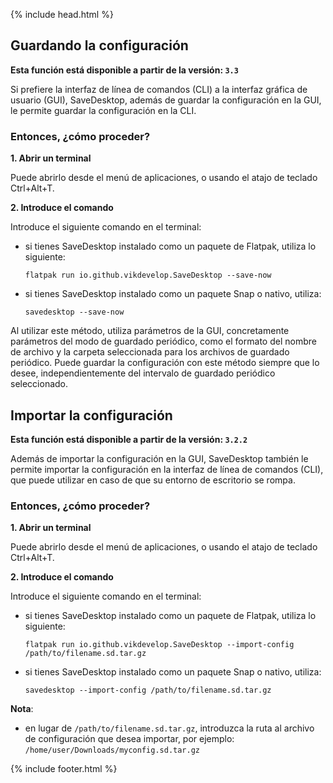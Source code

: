 {% include head.html %}

## Guardando la configuración

**Esta función está disponible a partir de la versión: `3.3`**

Si prefiere la interfaz de línea de comandos (CLI) a la interfaz gráfica de usuario (GUI), SaveDesktop, además de guardar la configuración en la GUI, le permite guardar la configuración en la CLI.

### Entonces, ¿cómo proceder?
**1. Abrir un terminal**

Puede abrirlo desde el menú de aplicaciones, o usando el atajo de teclado Ctrl+Alt+T.

**2. Introduce el comando**

Introduce el siguiente comando en el terminal:
- si tienes SaveDesktop instalado como un paquete de Flatpak, utiliza lo siguiente:
     ```
     flatpak run io.github.vikdevelop.SaveDesktop --save-now
     ```
- si tienes SaveDesktop instalado como un paquete Snap o nativo, utiliza: 
     ```
     savedesktop --save-now
     ```


Al utilizar este método, utiliza parámetros de la GUI, concretamente parámetros del modo de guardado periódico, como el formato del nombre de archivo y la carpeta seleccionada para los archivos de guardado periódico. Puede guardar la configuración con este método siempre que lo desee, independientemente del intervalo de guardado periódico seleccionado.

## Importar la configuración

**Esta función está disponible a partir de la versión: `3.2.2`**

Además de importar la configuración en la GUI, SaveDesktop también le permite importar la configuración en la interfaz de línea de comandos (CLI), que puede utilizar en caso de que su entorno de escritorio se rompa.

### Entonces, ¿cómo proceder?
**1. Abrir un terminal**

Puede abrirlo desde el menú de aplicaciones, o usando el atajo de teclado Ctrl+Alt+T.

**2. Introduce el comando**

Introduce el siguiente comando en el terminal:
- si tienes SaveDesktop instalado como un paquete de Flatpak, utiliza lo siguiente:
     ```
     flatpak run io.github.vikdevelop.SaveDesktop --import-config /path/to/filename.sd.tar.gz
     ```
- si tienes SaveDesktop instalado como un paquete Snap o nativo, utiliza: 
     ```
     savedesktop --import-config /path/to/filename.sd.tar.gz
     ```

**Nota**:
- en lugar de `/path/to/filename.sd.tar.gz`, introduzca la ruta al archivo de configuración que desea importar, por ejemplo: `/home/user/Downloads/myconfig.sd.tar.gz`



{% include footer.html %}
